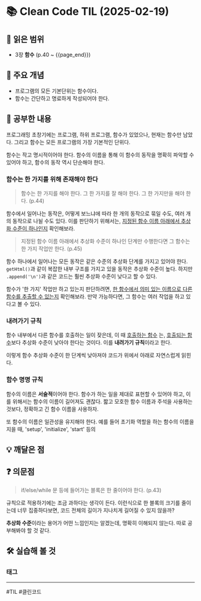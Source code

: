# 📚 Clean Code TIL (2025-02-19)

## 📖 읽은 범위

- 3장 **함수** (p.40 ~ {{page_end}})

## 📌 주요 개념

- 프로그램의 모든 기본단위는 함수이다.
- 함수는 간단하고 명료하게 작성되어야 한다.

## 📖 공부한 내용

프로그래밍 초창기에는 프로그램, 하위 프로그램, 함수가 있었으나, 현재는 함수만 남았다. 그리고 함수는 모든 프로그램의 가장 기본적인 단위다.

함수는 작고 명시적이어야 한다. 함수의 이름을 통해 이 함수의 동작을 명확히 파악할 수 있어야 하고, 함수의 동작 역시 단순해야 한다.

### 함수는 한 가지를 위해 존재해야 한다

> 함수는 한 가지를 해야 한다. 그 한 가지를 잘 해야 한다. 그 한 가지만을 해야 한다. (p.44)

함수에서 일어나는 동작은, 어떻게 보느냐에 따라 한 개의 동작으로 묶일 수도, 여러 개의 동작으로 나뉠 수도 있다. 이를 판단하기 위해서는, <u>지정된 함수 이름 아래에서 추상화 수준이 하나인지</u> 확인해보라.

> 지정된 함수 이름 아래에서 추상화 수준이 하나인 단계만 수행한다면 그 함수는 한 가지 작업만 한다. (p.45)

함수 하나에서 일어나는 모든 동작은 같은 수준의 추상화 단계를 가지고 있어야 한다. `getHtml()`과 같이 복잡한 내부 구조를 가지고 있을 동작은 추상화 수준이 높다. 하지만 `.append('\n')`과 같은 코드는 훨씬 추상화 수준이 낮다고 할 수 있다.

함수가 '한 가지' 작업만 하고 있는지 판단하려면, <u>한 함수에서 의미 있는 이름으로 다른 함수를 추출할 수 있는지</u> 확인해보라. 만약 가능하다면, 그 함수는 여러 작업을 하고 있다고 볼 수 있다.

### 내려가기 규칙

함수 내부에서 다른 함수를 호출하는 일이 잦은데, 이 때 <u>호출하는 함수</u> 는, <u>호출되는 함수</u>보다 추상화 수준이 낮아야 한다는 것이다. 이를 **내려가기 규칙**이라고 한다.

이렇게 함수 추상화 수준이 한 단계씩 낮아져야 코드가 위에서 아래로 자연스럽게 읽힌다.

### 함수 명명 규칙

함수의 이름은 **서술적**이어야 한다. 함수가 하는 일을 제대로 표현할 수 있어야 하고, 이를 위해서는 함수의 이름이 길어져도 괜찮다. 짧고 모호한 함수 이름과 주석을 사용하는 것보다, 정확하고 긴 함수 이름을 사용하자.

또 함수의 이름은 일관성을 유지해야 한다. 예를 들어 초기화 역할을 하는 함수의 이름을 지을 때, 'setup', 'initialize', 'start' 등의 



## 💡 깨달은 점


## ❓ 의문점
>  if/else/while 문 등에 들어가는 블록은 한 줄이어야 한다. (p.43)

규칙으로 적용하기에는 조금 과하다는 생각이 든다. 이런식으로 한 블록의 크기를 줄이는데 너무 집중하다보면, 코드 전체의 길이가 지나치게 길어질 수 있지 않을까?

**추상화 수준**이라는 용어가 어떤 느낌인지는 알겠는데, 명확히 이해되지 않는다. 따로 공부해봐야 할 것 같다.



## 🛠️ 실습해 볼 것


### 태그
---
#TIL #클린코드 